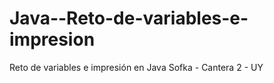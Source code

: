 # Java--Reto-de-variables-e-impresion


Reto de variables e impresión en Java
Sofka - Cantera 2 - UY
